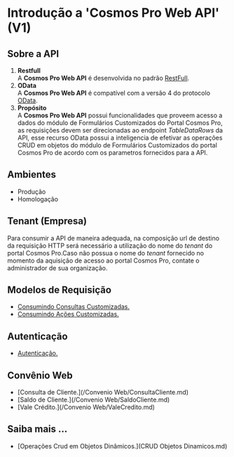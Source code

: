 # Introdução a 'Cosmos Pro Web API' (V1)

## Sobre a API


1. **Restfull**  
A **Cosmos Pro Web API** é desenvolvida no padrão [RestFull](https://en.wikipedia.org/wiki/Representational_state_transfer).
2. **OData**  
A **Cosmos Pro Web API** é compatível com a versão 4 do protocolo [OData](http://www.odata.org/documentation/).
3. **Propósito**  
A **Cosmos Pro Web API** possui funcionalidades que proveem acesso a dados do módulo de Formulários Customizados do Portal Cosmos Pro, as requisições devem ser direcionadas ao endpoint *TableDataRows* da API, esse recurso OData possui a inteligencia de efetivar as operações CRUD em objetos do módulo de Formulários Customizados do portal Cosmos Pro de acordo com os parametros fornecidos para a API.

## Ambientes

* Produção
* Homologação


## Tenant (Empresa)

Para consumir a API de maneira adequada, na composição url de destino da requisição HTTP será necessário a utilização do nome do *tenant* do portal Cosmos Pro.Caso não possua o nome do *tenant* fornecido no momento da aquisição de acesso ao portal Cosmos Pro, contate o administrador de sua organização.

## Modelos de Requisição

- [Consumindo Consultas Customizadas.](CustomViews.md)
- [Consumindo Ações Customizadas.](CustomActions.md)

## Autenticação

- [Autenticação.](Autenticação.md)

## Convênio Web

- [Consulta de Cliente.](/Convenio Web/ConsultaCliente.md)
- [Saldo de Cliente.](/Convenio Web/SaldoCliente.md)
- [Vale Crédito.](/Convenio Web/ValeCredito.md)

## Saiba mais ...

- [Operações Crud em Objetos Dinâmicos.](CRUD Objetos Dinamicos.md)


